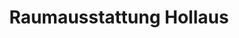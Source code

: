 ---
title: "Raumausstattung Hollaus"
url: /baumkirchen/raumausstattung-hollaus/
shop: Raumausstattung
---